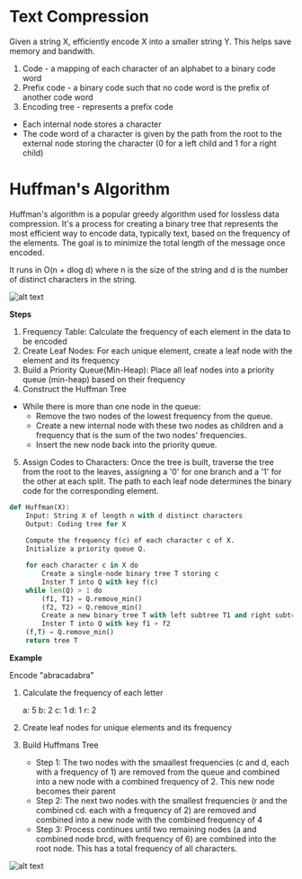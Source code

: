 # Text Compression

Given a string X, efficiently encode X into a smaller string Y. This helps save memory and bandwith.

1. Code - a mapping of each character of an alphabet to a binary code word
2. Prefix code - a  binary code such that no code word is the prefix of another code word
3. Encoding tree - represents a prefix code
- Each internal node stores a character
- The code word of a character is given by the path from the root to  the external node storing the character (0 for a left child and 1 for a right child)

# Huffman's Algorithm

Huffman's algorithm is a popular greedy algorithm used for lossless data compression. It's a process for creating a binary tree that represents the most efficient way to encode data, typically text, based on the frequency of the elements. The goal is to minimize the total length of the message once encoded.

It runs in O(n + dlog d) where n is the size of the string and d is the number of distinct characters in the string. 

![alt text](../algorithm_photos/huffman2.png)

**Steps**

1. Frequency Table: Calculate the frequency of each element in the data to be encoded
2. Create Leaf Nodes: For each unique element, create a leaf node with the element and its frequency
3. Build a Priority Queue(Min-Heap): Place all leaf nodes into a priority queue (min-heap) based on their frequency
4. Construct the Huffman Tree
- While there is more than one node in the queue:
    - Remove the two nodes of the lowest frequency from the queue.
    - Create a new internal node with these two nodes as children and a frequency that is the sum of the two nodes' frequencies.
    - Insert the new node back into the priority queue.
5. Assign Codes to Characters: Once the tree is built, traverse the tree from the root to the leaves, assigning a '0' for one branch and a '1' for the other at each split. The path to each leaf node determines the binary code for the corresponding element.

```python
def Huffman(X):
    Input: String X of length n with d distinct characters
    Output: Coding tree for X
    
    Compute the frequency f(c) of each character c of X.
    Initialize a priority queue Q.

    for each character c in X do
        Create a single-node binary tree T storing c
        Inster T into Q with key f(c)
    while len(Q) > 1 do
        (f1, T1) = Q.remove_min()
        (f2, T2) = Q.remove_min()
        Create a new binary tree T with left subtree T1 and right subtree T2
        Inster T into Q with key f1 + f2
    (f,T) = Q.remove_min()
    return tree T
```

**Example**

Encode "abracadabra"

1. Calculate the frequency of each letter

    a: 5
    b: 2
    c: 1
    d: 1
    r: 2

2. Create leaf nodes for unique elements and its frequency
3. Build Huffmans Tree
    - Step 1: The two nodes with the smaallest frequencies (c and d, each with a frequency of 1) are removed from the queue and combined into a new node with a combined frequency of 2. This new node becomes their parent
    - Step 2: The next two nodes with the smallest frequencies (r and the combined cd. each with a frequency of 2) are removed and combined into a new node with the combined frequency of 4
    - Step 3: Process continues until two remaining nodes (a and combined node brcd, with frequency of 6) are combined into the root node. This has a total frequency of all characters.

![alt text](../algorithm_photos/huffman1.png)

